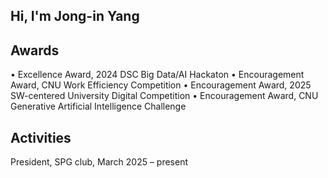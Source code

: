 ## Hi, I'm Jong-in Yang

<!--
**yji8835/yji8835** is a ✨ _special_ ✨ repository because its `README.md` (this file) appears on your GitHub profile.

Here are some ideas to get you started:
-->

## Awards
• Excellence Award, 2024 DSC Big Data/AI Hackaton
• Encouragement Award, CNU Work Efficiency Competition
• Encouragement Award, 2025 SW-centered University Digital Competition
• Encouragement Award, CNU Generative Artificial Intelligence Challenge

## Activities
President, SPG club, March 2025 – present

